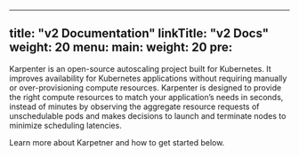 
---
title: "v2 Documentation"
linkTitle: "v2 Docs"
weight: 20
menu:
  main:
    weight: 20
    pre: <i class='fas fa-book'></i>
---

Karpenter is an open-source autoscaling project built for Kubernetes. It improves availability for Kubernetes applications without requiring manually or over-provisioning compute resources. Karpenter is designed to provide the right compute resources to match your application’s needs in seconds, instead of minutes by observing the aggregate resource requests of unschedulable pods and makes decisions to launch and terminate nodes to minimize scheduling latencies.

Learn more about Karpetner and how to get started below.
